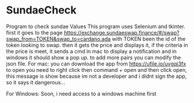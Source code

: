 # SundaeCheck
Program to check sundae Values
This program uses Selenium and tkinter.
first it goes to the page https://exchange.sundaeswap.finance/#/swap?swap_from=TOKEN&swap_to=cardano.ada with TOKEN been the id of the token looking to swap.
then it gets the price and displays it, if the criteria in the price is meet, it sends a cmd in mac to display a notification and in windows it should show a pop up.
to add more pairs you can modify the json file.
For mac:
you can download the app from https://ufile.io/uvgqj3fx 
to open you need to right click then command + open and then click open, this message is show because im not a developer and i didnt sign the app, so it says it dangerous...

For Windows:
Soon, i need access to a windows machine first
